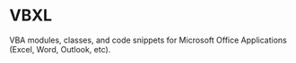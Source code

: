 # VBXL
 VBA modules, classes, and code snippets for Microsoft Office Applications (Excel, Word, Outlook, etc).
